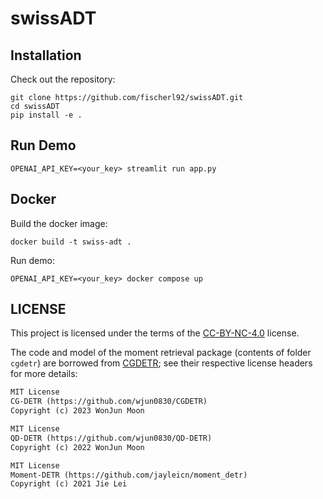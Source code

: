 # swissADT


## Installation
Check out the repository:
```
git clone https://github.com/fischerl92/swissADT.git
cd swissADT
pip install -e .
```

## Run Demo

```
OPENAI_API_KEY=<your_key> streamlit run app.py
```


## Docker

Build the docker image:

```
docker build -t swiss-adt .
```

Run demo:

```
OPENAI_API_KEY=<your_key> docker compose up
```

## LICENSE

This project is licensed under the terms of the [CC-BY-NC-4.0](https://creativecommons.org/licenses/by-nc/4.0/) license.

The code and model of the moment retrieval package (contents of folder `cgdetr`) are borrowed from [CGDETR](https://github.com/wjun0830/CGDETR.git);
see their respective license headers for more details: 

```txt
MIT License
CG-DETR (https://github.com/wjun0830/CGDETR)
Copyright (c) 2023 WonJun Moon

MIT License
QD-DETR (https://github.com/wjun0830/QD-DETR)
Copyright (c) 2022 WonJun Moon

MIT License
Moment-DETR (https://github.com/jayleicn/moment_detr)
Copyright (c) 2021 Jie Lei
```